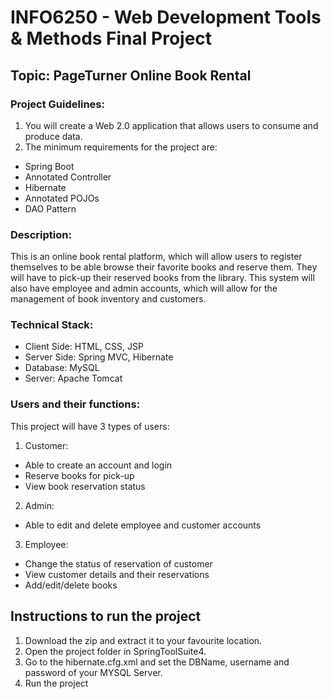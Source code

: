 # INFO6250 - Web Development Tools & Methods Final Project

## Topic: PageTurner Online Book Rental

### Project Guidelines:
1. You will create a Web 2.0 application that allows users to consume and produce data.
2. The minimum requirements for the project are:
  - Spring Boot
  - Annotated Controller
  - Hibernate
  - Annotated POJOs
  - DAO Pattern

### Description:
This is an online book rental platform, which will allow users to register themselves to be able browse their favorite books and reserve them. They will have to pick-up their reserved books from the library. This system will also have employee and admin accounts, which will allow for the management of book inventory and customers.

### Technical Stack:
  - Client Side: HTML, CSS, JSP
  - Server Side: Spring MVC, Hibernate
  - Database: MySQL
  - Server: Apache Tomcat

### Users and their functions:
This project will have 3 types of users:
1. Customer:
  - Able to create an account and login
  - Reserve books for pick-up
  - View book reservation status
2. Admin:
  - Able to edit and delete employee and customer accounts
3. Employee:
  - Change the status of reservation of customer
  - View customer details and their reservations
  - Add/edit/delete books

## Instructions to run the project
1. Download the zip and extract it to your favourite location.
2. Open the project folder in SpringToolSuite4.
3. Go to the hibernate.cfg.xml and set the DBName, username and password of your MYSQL Server.
4. Run the project
